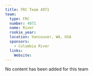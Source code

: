 ```yaml
---
title: FRC Team 4971
team:
  type: FRC
  number: 4971
  name: River
  rookie_year: 
  location: Vancouver, WA, USA
  sponsors:
    - Columbia River
  links:
    Website: 
---
```

No content has been added for this team